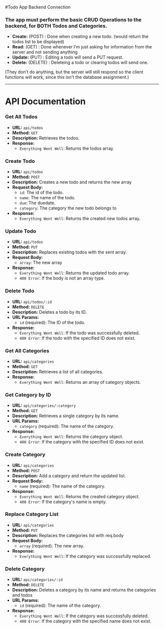 #Todo App Backend Connection

### The app must perform the basic CRUD Operations to the backend, for BOTH Todos and Categories.
- **Create:** (POST) : Done when creating a new todo. (would return the todos list to be displayed)
- **Read:** (GET) : Done whenever I'm just asking for information from the server and not sending anything
- **Update:** (PUT) : Editing a todo will send a PUT request.
- **Delete:** (DELETE) : Deleteing a todo or clearing todos will send one.

(They don't do anything, but the server will still respond so the client functions will work, since this isn't the database assignment.)


_____

# API Documentation

### Get All Todos
- **URL:** `api/todos`
- **Method:** `GET`
- **Description:** Retrieves the todos.
- **Response:**
    - `Everything Went Well`: Returns the todos array.

### Create Todo
- **URL:** `api/todos`
- **Method:** `POST`
- **Description:** Creates a new todo and returns the new array
- **Request Body:**
    - `id`: The id of the todo.
    - `name`: The name of the todo.
    - `due`: The duedate.
    - `category`: The category the new todo belongs to
- **Response:**
    - `Everything Went Well`: Returns the created new todos array.

### Update Todo
- **URL:** `api/todos`
- **Method:** `PUT`
- **Description:** Replaces existing todos with the sent array.
- **Request Body:**
    - `array`: The new array
- **Response:**
    - `Everything Went Well`: Returns the updated todo array.
    - `400 Error`: If the body is not an array type.

### Delete Todo
- **URL:** `api/todos/:id`
- **Method:** `DELETE`
- **Description:** Deletes a todo by its ID.
- **URL Params:**
    - `id` (required): The ID of the todo.
- **Response:**
    - `Everything Went Well`: If the todo was successfully deleted.
    - `400 Error`: If the todo with the specified ID does not exist.

### Get All Categories
- **URL:** `api/categories`
- **Method:** `GET`
- **Description:** Retrieves a list of all categories.
- **Response:**
    - `Everything Went Well`: Returns an array of category objects.

### Get Category by ID
- **URL:** `api/categories/:category`
- **Method:** `GET`
- **Description:** Retrieves a single category by its name.
- **URL Params:**
    - `category` (required): The name of the category.
- **Response:**
    - `Everything Went Well`: Returns the category object.
    - `400 Error`: If the category with the specified ID does not exist.

### Create Category
- **URL:** `api/categories`
- **Method:** `POST`
- **Description:** Add a category and return the updated list.
- **Request Body:**
    - `name` (required): The name of the category.
- **Response:**
    - `Everything Went Well`: Returns the created category object.
    - `400 Error`: If the category's name is empty.

### Replace Category List
- **URL:** `api/categories`
- **Method:** `PUT`
- **Description:** Replaces the categories list with req.body
- **Request Body:**
    - `array` (required): The new array.
- **Response:**
    - `Everything Went Well`: If the category was successfully replaced.

### Delete Category
- **URL:** `api/categories/:id`
- **Method:** `DELETE`
- **Description:** Deletes a category by its name and returns the categories and todos
- **URL Params:**
    - `id` (required): The name of the category.
- **Response:**
    - `Everything Went Well`: If the category was successfully deleted.
    - `400 Error`: If the category with the specified name does not exist.
